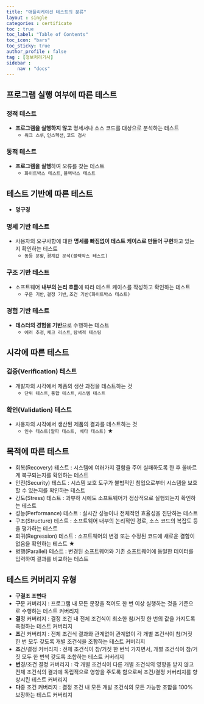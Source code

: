 ```yaml
---
title: "애플리케이션 테스트의 분류"
layout : single
categories : certificate
toc : true
toc_label: "Table of Contents"
toc_icon: "bars"
toc_sticky: true
author_profile : false
tag : [정보처리기사]
sidebar :
    nav : "docs"
---
```


## 프로그램 실행 여부에 따른 테스트
### 정적 테스트
- **프로그램을 실행하지 않고** 명세서나 소스 코드를 대상으로 분석하는 테스트
  - `워크 스루`, `인스펙션`, `코드 검사`

### 동적 테스트
- **프로그램을 실행**하여 오류를 찾는 테스트
  - `화이트박스 테스트`, `블랙박스 테스트`


## 테스트 기반에 따른 테스트
- **명구경**

### **명**세 기반 테스트
- 사용자의 요구사항에 대한 **명세를 빠짐없이 테스트 케이스로 만들어 구현**하고 있는지 확인하는 테스트
  - `동등 분할`, `경계값 분석(블랙박스 테스트)`

### **구**조 기반 테스트
- 소프트웨어 **내부의 논리 흐름**에 따라 테스트 케이스를 작성하고 확인하는 테스트
  - `구문 기반`, `결정 기반`, `조건 기반(화이트박스 테스트)`

### **경**험 기반 테스트
- **테스터의 경험을 기반**으로 수행하는 테스트
  - `에러 추정`, `체크 리스트`, `탐색적 테스팅`


## 시각에 따른 테스트
### 검증(Verification) 테스트
- 개발자의 시각에서 제품의 생산 과정을 테스트하는 것
  - `단위 테스트`, `통합 테스트`, `시스템 테스트`

### 확인(Validation) 테스트
- 사용자의 시각에서 생산된 제품의 결과를 테스트하는 것
  - `인수 테스트(알파 테스트, 베타 테스트)` ★


## 목적에 따른 테스트
- 회복(Recovery) 테스트 : 시스템에 여러가지 결함을 주어 실패하도록 한 후 올바르게 복구되는지를 확인하는 테스트
- 안전(Security) 테스트 : 시스템 보호 도구가 불법적인 침입으로부터 시스템을 보호할 수 있는지를 확인하는 테스트
- 강도(Stress) 테스트 : 과부하 시에도 소프트웨어가 정상적으로 실행되는지 확인하는 테스트
- 성능(Performance) 테스트 : 실시간 성능이나 전체적인 효율성을 진단하는 테스트
- 구조(Structure) 테스트 : 소프트웨어 내부의 논리적인 경로, 소스 코드의 복잡도 등을 평가하는 테스트
- 회귀(Regression) 테스트 : 소프트웨어의 변경 또는 수정된 코드에 새로운 결함이 없음을 확인하는 테스트 ★
- 병행(Parallel) 테스트 : 변경된 소프트웨어와 기존 소프트웨어에 동일한 데이터를 입력하여 결과를 비교하는 테스트

## 테스트 커버리지 유형
- **구결조 조변다**
- **구**문 커버리지 : 프로그램 내 모든 문장을 적어도 한 번 이상 실행하는 것을 기준으로 수행하는 테스트 커버리지
- **결**정 커버리지 : 결정 조건 내 전체 조건식이 최소한 참/거짓 한 번의 값을 가지도록 측정하는 테스트 커버리지
- **조**건 커버리지 : 전체 조건식 결과와 관계없이 관계없이 각 개별 조건식이 참/거짓 한 번 모두 갖도록 개별 조건식을 조합하는 테스트 커버리지
- **조**건/결정 커버리지 : 전체 조건식이 참/거짓 한 번씩 가지면서, 개별 조건식이 참/거짓 모두 한 번씩 갖도록 조합하는 테스트 커버리지
- **변**경/조건 결정 커버리지 : 각 개별 조건식이 다른 개별 조건식의 영향을 받지 않고 전체 조건식의 결과에 독립적으로 영향을 주도록 함으로써 조건/결정 커버리지를 향상시킨 테스트 커버리지
- **다**중 조건 커버리지 : 결정 조건 내 모든 개발 조건식의 모든 가능한 조합을 100% 보장하는 테스트 커버리지